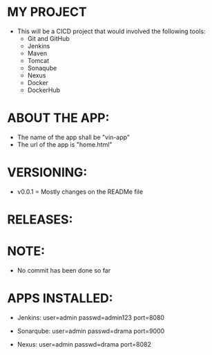 # **MY PROJECT**
  - This will be a CICD project that would involved the following tools: 
    - Git and GitHub 
    - Jenkins 
    - Maven 
    - Tomcat 
    - Sonaqube 
    - Nexus 
    - Docker 
    - DockerHub 

# **ABOUT THE APP:** 
  - The name of the app shall be "vin-app"
  - The url of the app is "home.html" 

# **VERSIONING:** 
  - v0.0.1 = Mostly changes on the READMe file 

# **RELEASES:** 

# NOTE: 
  - No commit has been done so far 


# **APPS INSTALLED:**

- Jenkins: 
  user=admin 
  passwd=admin123 
  port=8080 

- Sonarqube: 
  user=admin 
  passwd=drama
  port=9000

- Nexus: 
  user=admin 
  passwd=drama
  port=8082 